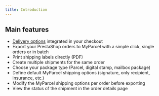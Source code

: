 ```yaml
---
title: Introduction
---
```


<Stack class="grid-flow-col auto-cols-max gap-1">
    <GitHubBadge repo="myparcelnl/prestashop" />
    <GitHubBadge repo="myparcelnl/prestashop" link="issues" />
    <GitHubBadge repo="myparcelnl/prestashop" link="pulls" />
</Stack>

## Main features

* [Delivery options] integrated in your checkout
* Export your PrestaShop orders to MyParcel with a simple click, single orders or in batch
* Print shipping labels directly (PDF)
* Create multiple shipments for the same order
* Choose your package type (Parcel, digital stamp, mailbox package)
* Define default MyParcel shipping options (signature, only recipient, insurance, etc.)
* Modify the MyParcel shipping options per order before exporting
* View the status of the shipment in the order details page

[Delivery options]: https://github.com/myparcelnl/delivery-options
